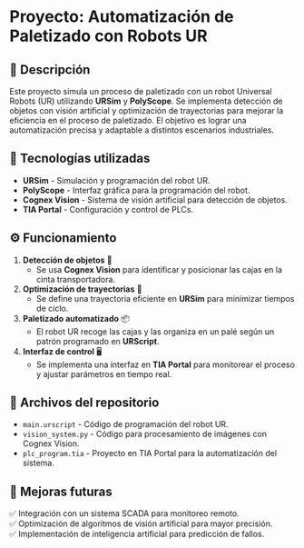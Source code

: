 # Proyecto: Automatización de Paletizado con Robots UR

## 📌 Descripción
Este proyecto simula un proceso de paletizado con un robot Universal Robots (UR) utilizando **URSim** y **PolyScope**. Se implementa detección de objetos con visión artificial y optimización de trayectorias para mejorar la eficiencia en el proceso de paletizado. El objetivo es lograr una automatización precisa y adaptable a distintos escenarios industriales.

## 🔧 Tecnologías utilizadas
- **URSim** - Simulación y programación del robot UR.
- **PolyScope** - Interfaz gráfica para la programación del robot.
- **Cognex Vision** - Sistema de visión artificial para detección de objetos.
- **TIA Portal** - Configuración y control de PLCs.

## ⚙️ Funcionamiento
1. **Detección de objetos** 📸  
   - Se usa **Cognex Vision** para identificar y posicionar las cajas en la cinta transportadora.  
2. **Optimización de trayectorias** 🤖  
   - Se define una trayectoria eficiente en **URSim** para minimizar tiempos de ciclo.  
3. **Paletizado automatizado** 📦  
   - El robot UR recoge las cajas y las organiza en un palé según un patrón programado en **URScript**.  
4. **Interfaz de control** 🖥  
   - Se implementa una interfaz en **TIA Portal** para monitorear el proceso y ajustar parámetros en tiempo real.  

## 📂 Archivos del repositorio
- `main.urscript` - Código de programación del robot UR.
- `vision_system.py` - Código para procesamiento de imágenes con Cognex Vision.
- `plc_program.tia` - Proyecto en TIA Portal para la automatización del sistema.

## 🚀 Mejoras futuras
✅ Integración con un sistema SCADA para monitoreo remoto.  
✅ Optimización de algoritmos de visión artificial para mayor precisión.  
✅ Implementación de inteligencia artificial para predicción de fallos.  





